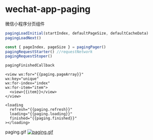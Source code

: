 # wechat-app-paging
微信小程序分页组件

```js
pagingLoadInitial(startIndex, defaultPageSize, defaultCacheData)
pagingLoadNext()

const { pageIndex, pageSize } = pagingPager()
pagingRequestStarter() //requestNetwork
pagingRequestStoper() 

pagingFinishedCallback
```



```
<view wx:for="{{paging.pageArray}}" 
wx:key="unique"
wx:for-index="index"
wx:for-item="item">
  <view>{{item}}</view>
</view>

<loading 
  refresh="{{paging.refresh}}"
  loading="{{paging.loading}}"
  finished="{{paging.finished}}"
></loading>

```

paging.gif
[![paging.gif](https://github.com/intbird/wechat-app-paging/blob/main/paging.gif)](https://github.com/intbird/wechat-app-paging/blob/main/paging.gif)
